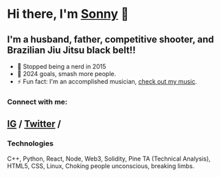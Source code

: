 # Hi there, I'm [Sonny](https://sonnyparlin.com) 👋 


## I'm a husband, father, competitive shooter, and Brazilian Jiu Jitsu black belt!!

- 🌱 Stopped being a nerd in 2015
- 🥅 2024 goals, smash more people.
- ⚡ Fun fact: I'm an accomplished musician, [check out my music](https://music.youtube.com/playlist?list=PLj9lh13xPM4NtMGzpbghwBlWZ_3LaUk_P&feature=share).

### Connect with me:

[IG](https://instagram.com/sonnygrapples) /
[Twitter](https://twitter.com/cozywithyourmom) /
---

### Technologies

C++, Python, React, Node, Web3, Solidity, Pine TA (Technical Analysis), HTML5, CSS, Linux, Choking people unconscious, breaking limbs.
